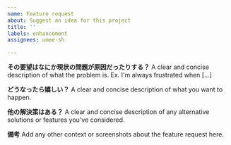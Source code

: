 ```yaml
---
name: Feature request
about: Suggest an idea for this project
title: ''
labels: enhancement
assignees: umee-sh

---
```


**その要望はなにか現状の問題が原因だったりする？**
A clear and concise description of what the problem is. Ex. I'm always frustrated when [...]

**どうなったら嬉しい？**
A clear and concise description of what you want to happen.

**他の解決策はある？**
A clear and concise description of any alternative solutions or features you've considered.

**備考**
Add any other context or screenshots about the feature request here.
